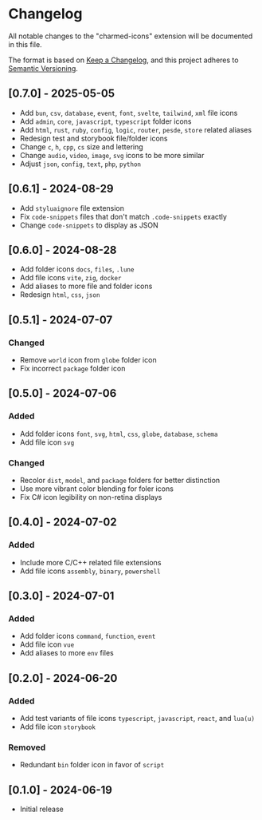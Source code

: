 # Changelog

All notable changes to the "charmed-icons" extension will be documented in this file.

The format is based on [Keep a Changelog](https://keepachangelog.com/en/1.1.0/),
and this project adheres to [Semantic Versioning](https://semver.org/spec/v2.0.0.html).

## [0.7.0] - 2025-05-05

- Add `bun`, `csv`, `database`, `event`, `font`, `svelte`, `tailwind`, `xml` file icons
- Add `admin`, `core`, `javascript`, `typescript` folder icons
- Add `html`, `rust`, `ruby`, `config`, `logic`, `router`, `pesde`, `store` related aliases
- Redesign test and storybook file/folder icons
- Change `c`, `h`, `cpp`, `cs` size and lettering
- Change `audio`, `video`, `image`, `svg` icons to be more similar
- Adjust `json`, `config`, `text`, `php`, `python`

## [0.6.1] - 2024-08-29

- Add `styluaignore` file extension
- Fix `code-snippets` files that don't match `.code-snippets` exactly
- Change `code-snippets` to display as JSON

## [0.6.0] - 2024-08-28

- Add folder icons `docs`, `files`, `.lune`
- Add file icons `vite`, `zig`, `docker`
- Add aliases to more file and folder icons
- Redesign `html`, `css`, `json`

## [0.5.1] - 2024-07-07

### Changed

- Remove `world` icon from `globe` folder icon
- Fix incorrect `package` folder icon

## [0.5.0] - 2024-07-06

### Added

- Add folder icons `font`, `svg`, `html`, `css`, `globe`, `database`, `schema`
- Add file icon `svg`

### Changed

- Recolor `dist`, `model`, and `package` folders for better distinction
- Use more vibrant color blending for foler icons
- Fix C# icon legibility on non-retina displays

## [0.4.0] - 2024-07-02

### Added

- Include more C/C++ related file extensions
- Add file icons `assembly`, `binary`, `powershell`

## [0.3.0] - 2024-07-01

### Added

- Add folder icons `command`, `function`, `event`
- Add file icon `vue`
- Add aliases to more `env` files

## [0.2.0] - 2024-06-20

### Added

- Add test variants of file icons `typescript`, `javascript`, `react`, and `lua(u)`
- Add file icon `storybook`

### Removed

- Redundant `bin` folder icon in favor of `script`

## [0.1.0] - 2024-06-19

- Initial release
